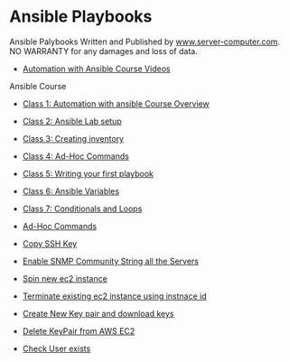 # Ansible Playbooks
Ansible Palybooks Written and Published by www.server-computer.com. NO WARRANTY for any damages and loss of data.

- [Automation with Ansible Course Videos](https://www.youtube.com/watch?v=2_GXHygzWSQ&list=PL8cE5Nxf6M6YUaKyuon-AWRDNr31ANuo2)

Ansible Course
- [Class 1: Automation with ansible Course Overview](https://youtu.be/-b1ByalW4X8)
- [Class 2: Ansible Lab setup](https://youtu.be/p8xkv1m-boE)
- [Class 3: Creating inventory](https://youtu.be/G7_orKIWAeA)
- [Class 4: Ad-Hoc Commands](https://youtu.be/Kr-62ON416c)
- [Class 5: Writing your first playbook](https://youtu.be/2nRfP69sGsk)
- [Class 6: Ansible Variables](https://youtu.be/nOOe-_rNhP8)
- [Class 7: Conditionals and Loops](https://youtu.be/JYPn5l3ChX0)

- [Ad-Hoc Commands](https://github.com/techtutorials/ansible-palybooks/blob/master/adhoc%20commads)
- [Copy SSH Key](https://github.com/techtutorials/ansible-palybooks/blob/master/copyssh.yml)
- [Enable SNMP Community String all the Servers](https://github.com/techtutorials/ansible-palybooks/blob/master/snmpcommunitychange.yaml)
- [Spin new ec2 instance](https://github.com/techtutorials/ansible-palybooks/blob/master/EC2/spinawsec2.yml)
- [Terminate existing ec2 instance using instnace id](https://github.com/techtutorials/ansible-palybooks/blob/master/EC2/terminate.yml)
- [Create New Key pair and download keys](https://github.com/techtutorials/ansible-palybooks/blob/master/EC2/createnewkeypair.yml)
- [Delete KeyPair from AWS EC2](https://github.com/techtutorials/ansible-palybooks/blob/master/EC2/removekeypair.yml)
- [Check User exists](https://github.com/techtutorials/ansible-palybooks/blob/master/checkexistinguser.yml)


